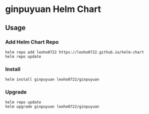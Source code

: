 # ginpuyuan Helm Chart

## Usage

### Add Helm Chart Repo

```shell
helm repo add leoho0722 https://leoho0722.github.io/helm-chart
helm repo update
```

### Install

```shell
helm install ginpuyuan leoho0722/ginpuyuan
```

### Upgrade

```shell
helm repo update
helm upgrade ginpuyuan leoho0722/ginpuyuan
```
